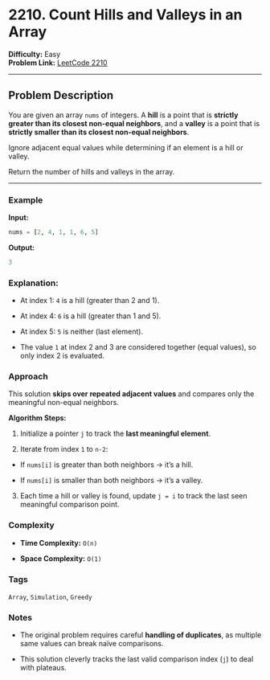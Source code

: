 # 2210. Count Hills and Valleys in an Array

**Difficulty:** Easy  
**Problem Link:** [LeetCode 2210](https://leetcode.com/problems/count-hills-and-valleys-in-an-array/)

---

## Problem Description

You are given an array `nums` of integers. A **hill** is a point that is **strictly greater than its closest non-equal neighbors**, and a **valley** is a point that is **strictly smaller than its closest non-equal neighbors**.

Ignore adjacent equal values while determining if an element is a hill or valley.

Return the number of hills and valleys in the array.

---

### Example

**Input:**
```python
nums = [2, 4, 1, 1, 6, 5]
```

**Output:**
```python
3
```

### Explanation:

- At index 1: `4` is a hill (greater than 2 and 1).

- At index 4: `6` is a hill (greater than 1 and 5).

- At index 5: `5` is neither (last element).

- The value `1` at index 2 and 3 are considered together (equal values), so only index 2 is evaluated.

### Approach

This solution **skips over repeated adjacent values** and compares only the meaningful non-equal neighbors.

**Algorithm Steps:**

1. Initialize a pointer `j` to track the **last meaningful element**.

2. Iterate from index `1` to `n-2`:

-  If `nums[i]` is greater than both neighbors → it’s a hill.

- If `nums[i]` is smaller than both neighbors → it’s a valley.

3. Each time a hill or valley is found, update `j = i` to track the last seen meaningful comparison point.

### Complexity

-  **Time Complexity:** `O(n)`

- **Space Complexity:** `O(1)`

### Tags

`Array`, `Simulation`, `Greedy`

### Notes

- The original problem requires careful **handling of duplicates**, as multiple same values can break naïve comparisons.

- This solution cleverly tracks the last valid comparison index (`j`) to deal with plateaus.